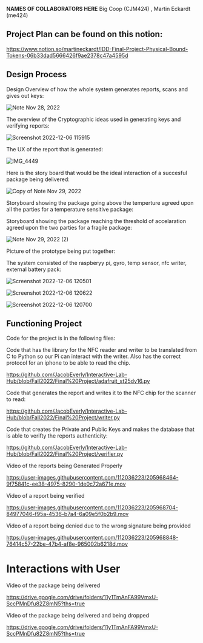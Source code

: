 **NAMES OF COLLABORATORS HERE**
Big Coop (CJM424) , Martin Eckardt (me424)

## Project Plan can be found on this notion:
https://www.notion.so/martineckardt/IDD-Final-Project-Physical-Bound-Tokens-06b33dad5666426f9ae2378c47a4595d

## Design Process

Design Overview of how the whole system generates reports, scans and gives out keys:

![Note Nov 28, 2022](https://user-images.githubusercontent.com/112036223/205974335-43f136e9-e9ec-4a96-b218-fb4089cf2d26.jpg)

The overview of the Cryptographic ideas used in generating keys and verifying reports:

![Screenshot 2022-12-06 115915](https://user-images.githubusercontent.com/112036223/205975029-1821e5d0-c007-4e22-9f27-4ec91ac54637.png)


The UX of the report that is generated:

![IMG_4449](https://user-images.githubusercontent.com/112036223/205974551-6aca144e-5346-40c4-8459-a12d5a8110dc.jpeg)



Here is the story board that would be the ideal interaction of a succesful package being delivered:

![Copy of Note Nov 29, 2022](https://user-images.githubusercontent.com/112036223/205970907-e0778724-4273-4379-9f92-fd699730b72f.jpg)

Storyboard showing the package going above the temperture agreed upon all the parties for a temperature sensitive package:

Storyboard showing the package reaching the threshold of accelaration agreed upon the two parties for a fragile package:

![Note Nov 29, 2022 (2)](https://user-images.githubusercontent.com/112036223/205971469-3cbad939-2d9a-4a3d-bc0d-2eed2ea74bc7.jpg)

Picture of the prototype being put together:

The system consisted of the raspberyy pi, gyro, temp sensor, nfc writer, external battery pack:

![Screenshot 2022-12-06 120501](https://user-images.githubusercontent.com/112036223/205976213-e4d11cb7-6bc0-44cb-9931-2f03d3eaa8df.png)


![Screenshot 2022-12-06 120622](https://user-images.githubusercontent.com/112036223/205976489-7fe61820-7d7b-42c5-b721-4aeaf978f5fe.png)


![Screenshot 2022-12-06 120700](https://user-images.githubusercontent.com/112036223/205976594-a96f82aa-a6c5-4be0-b094-2ae51bd4e9fb.png)



## Functioning Project

Code for the project is in the following files:

Code that has the library for the NFC reader and writer to be translated from C to Python so our Pi can interact with the writer. Also has the correct protocol for an iphone to be able to read the chip.

https://github.com/JacobEverly/Interactive-Lab-Hub/blob/Fall2022/Final%20Project/adafruit_st25dv16.py

Code that generates the report and writes it to the NFC chip for the scanner to read:

https://github.com/JacobEverly/Interactive-Lab-Hub/blob/Fall2022/Final%20Project/writer.py

Code that creates the Private and Public Keys and makes the database that is able to verifty the reports authenticity:

https://github.com/JacobEverly/Interactive-Lab-Hub/blob/Fall2022/Final%20Project/verifier.py

Video of the reports being Generated Properly



https://user-images.githubusercontent.com/112036223/205968464-9f75841c-ee38-4975-8290-1de0c72a671e.mov


Video of a report being verified



https://user-images.githubusercontent.com/112036223/205968704-84977046-f95a-4536-b7a4-6a09e5f0b2b9.mov


Video of a report being denied due to the wrong signature being provided



https://user-images.githubusercontent.com/112036223/205968848-76414c57-22be-47b4-af8e-965002b6218d.mov


# Interactions with User

Video of the package being delivered


https://drive.google.com/drive/folders/11y1TmAnFA99VmxU-SccPMnDfu82Z8mN5?ths=true


Video of the package being delivered and being dropped

https://drive.google.com/drive/folders/11y1TmAnFA99VmxU-SccPMnDfu82Z8mN5?ths=true
